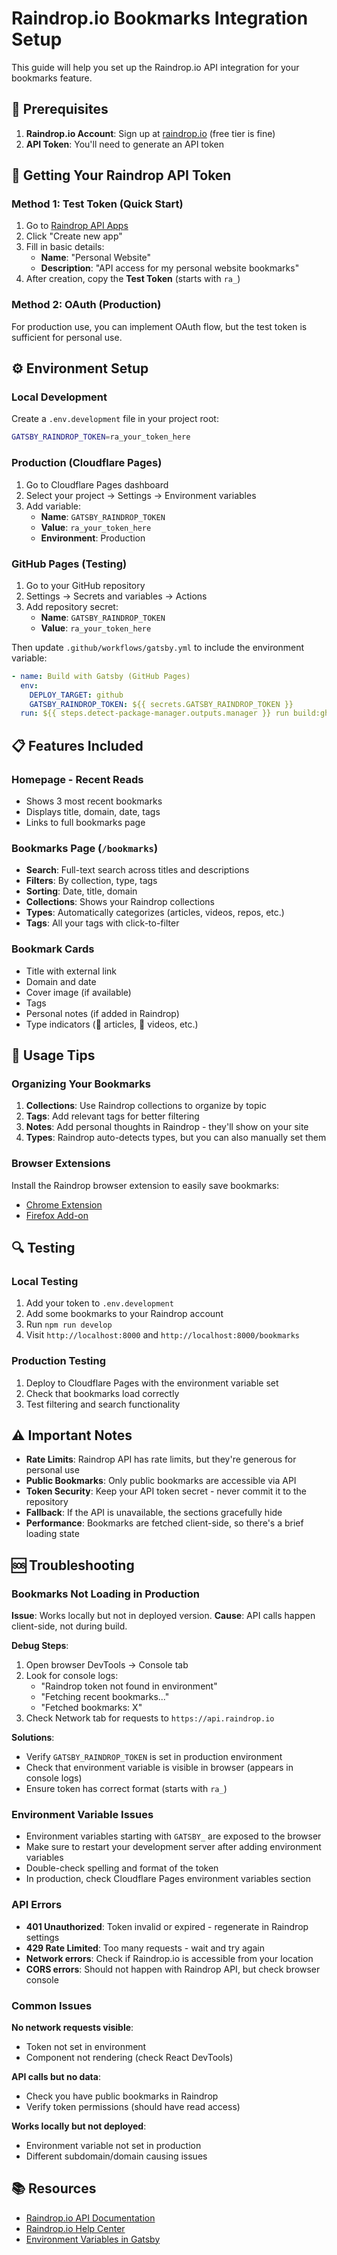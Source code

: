 # Raindrop.io Bookmarks Integration Setup

This guide will help you set up the Raindrop.io API integration for your bookmarks feature.

## 🔧 **Prerequisites**

1. **Raindrop.io Account**: Sign up at [raindrop.io](https://raindrop.io) (free tier is fine)
2. **API Token**: You'll need to generate an API token

## 📡 **Getting Your Raindrop API Token**

### Method 1: Test Token (Quick Start)
1. Go to [Raindrop API Apps](https://app.raindrop.io/settings/integrations)
2. Click "Create new app"
3. Fill in basic details:
   - **Name**: "Personal Website"
   - **Description**: "API access for my personal website bookmarks"
4. After creation, copy the **Test Token** (starts with `ra_`)

### Method 2: OAuth (Production)
For production use, you can implement OAuth flow, but the test token is sufficient for personal use.

## ⚙️ **Environment Setup**

### Local Development
Create a `.env.development` file in your project root:
```bash
GATSBY_RAINDROP_TOKEN=ra_your_token_here
```

### Production (Cloudflare Pages)
1. Go to Cloudflare Pages dashboard
2. Select your project → Settings → Environment variables
3. Add variable:
   - **Name**: `GATSBY_RAINDROP_TOKEN`
   - **Value**: `ra_your_token_here`
   - **Environment**: Production

### GitHub Pages (Testing)
1. Go to your GitHub repository
2. Settings → Secrets and variables → Actions
3. Add repository secret:
   - **Name**: `GATSBY_RAINDROP_TOKEN`
   - **Value**: `ra_your_token_here`

Then update `.github/workflows/gatsby.yml` to include the environment variable:
```yaml
- name: Build with Gatsby (GitHub Pages)
  env:
    DEPLOY_TARGET: github
    GATSBY_RAINDROP_TOKEN: ${{ secrets.GATSBY_RAINDROP_TOKEN }}
  run: ${{ steps.detect-package-manager.outputs.manager }} run build:gh
```

## 📋 **Features Included**

### Homepage - Recent Reads
- Shows 3 most recent bookmarks
- Displays title, domain, date, tags
- Links to full bookmarks page

### Bookmarks Page (`/bookmarks`)
- **Search**: Full-text search across titles and descriptions
- **Filters**: By collection, type, tags
- **Sorting**: Date, title, domain
- **Collections**: Shows your Raindrop collections
- **Types**: Automatically categorizes (articles, videos, repos, etc.)
- **Tags**: All your tags with click-to-filter

### Bookmark Cards
- Title with external link
- Domain and date
- Cover image (if available)
- Tags
- Personal notes (if added in Raindrop)
- Type indicators (📄 articles, 🎥 videos, etc.)

## 🎯 **Usage Tips**

### Organizing Your Bookmarks
1. **Collections**: Use Raindrop collections to organize by topic
2. **Tags**: Add relevant tags for better filtering
3. **Notes**: Add personal thoughts in Raindrop - they'll show on your site
4. **Types**: Raindrop auto-detects types, but you can also manually set them

### Browser Extensions
Install the Raindrop browser extension to easily save bookmarks:
- [Chrome Extension](https://chrome.google.com/webstore/detail/raindropio/ldgfbffkinooeloadekpmfoklnobpien)
- [Firefox Add-on](https://addons.mozilla.org/en-US/firefox/addon/raindropio/)

## 🔍 **Testing**

### Local Testing
1. Add your token to `.env.development`
2. Add some bookmarks to your Raindrop account
3. Run `npm run develop`
4. Visit `http://localhost:8000` and `http://localhost:8000/bookmarks`

### Production Testing
1. Deploy to Cloudflare Pages with the environment variable set
2. Check that bookmarks load correctly
3. Test filtering and search functionality

## ⚠️ **Important Notes**

- **Rate Limits**: Raindrop API has rate limits, but they're generous for personal use
- **Public Bookmarks**: Only public bookmarks are accessible via API
- **Token Security**: Keep your API token secret - never commit it to the repository
- **Fallback**: If the API is unavailable, the sections gracefully hide
- **Performance**: Bookmarks are fetched client-side, so there's a brief loading state

## 🆘 **Troubleshooting**

### Bookmarks Not Loading in Production
**Issue**: Works locally but not in deployed version.
**Cause**: API calls happen client-side, not during build.

**Debug Steps**:
1. Open browser DevTools → Console tab
2. Look for console logs:
   - "Raindrop token not found in environment"  
   - "Fetching recent bookmarks..."
   - "Fetched bookmarks: X"
3. Check Network tab for requests to `https://api.raindrop.io`

**Solutions**:
- Verify `GATSBY_RAINDROP_TOKEN` is set in production environment
- Check that environment variable is visible in browser (appears in console logs)
- Ensure token has correct format (starts with `ra_`)

### Environment Variable Issues
- Environment variables starting with `GATSBY_` are exposed to the browser
- Make sure to restart your development server after adding environment variables
- Double-check spelling and format of the token
- In production, check Cloudflare Pages environment variables section

### API Errors
- **401 Unauthorized**: Token invalid or expired - regenerate in Raindrop settings
- **429 Rate Limited**: Too many requests - wait and try again
- **Network errors**: Check if Raindrop.io is accessible from your location
- **CORS errors**: Should not happen with Raindrop API, but check browser console

### Common Issues
**No network requests visible**: 
- Token not set in environment
- Component not rendering (check React DevTools)

**API calls but no data**:
- Check you have public bookmarks in Raindrop
- Verify token permissions (should have read access)

**Works locally but not deployed**:
- Environment variable not set in production
- Different subdomain/domain causing issues

## 📚 **Resources**

- [Raindrop.io API Documentation](https://developer.raindrop.io/)
- [Raindrop.io Help Center](https://help.raindrop.io/)
- [Environment Variables in Gatsby](https://www.gatsbyjs.com/docs/how-to/local-development/environment-variables/)